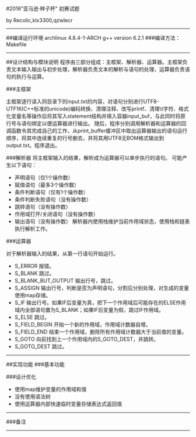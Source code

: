 #2016“亚马逊·种子杯” 初赛试题

by Recolic,klx3300,qzwlecr

--------

##编译运行环境
	archlinux 4.8.4-1-ARCH
	g++ version 6.2.1
###编译方法：
	Makefile

--------

##设计结构与模块说明
程序由三部分组成：主框架、解析器、运算器。主框架负责文本输入输出与初步处理，解析器负责文本的解析与语句的处理，运算器负责语句的执行与运算。

###主框架

主框架逐行读入同目录下的input.txt的内容，对语句分别进行UTF8-UTF16(C++标准的unicode)编码转换、清理注释、改写printf、清理\t字符、格式化变量名等操作后将其写入statement结构并填入容器input_buf，与此同时将原行号与语句绑定以便运算器进行输出。
随后，程序分别调用解析器和运算器的回调函数令其完成自己的工作，从print_buffer缓冲区中取出运算器输出的语句运行顺序，将其中连续重复的行号删去，并将其用UTF8无BOM格式输出到output.txt。程序退出。

###解析器
将主框架输入的结果，解析成为运算器可以单步执行的语句。
可能产生以下语句：
- 声明语句（仅1个操作数）
- 赋值语句（最多3个操作数）
- 条件判断语句（仅有1个操作数）
- 条件判断失败语句（没有操作数）
- 跳转语句（没有操作数）
- 作用域打开/关闭语句（没有操作数）
- 输出语句（没有操作数）
解析器内使用栈维护当前作用域状态，使用栈和链表执行解析工作。

###运算器

对于解析器输入的结果，从第一行语句开始运行。
- S_ERROR	报错。
- S_BLANK	跳过。
- S_BLANK_BUT_OUTPUT  输出行号，跳过。
- S_ASSIGN 输出行号，判断是否为声明语句，分割后分别处理，对生成的变量使用map存储。
- S_IF 输出行号。如果IF后变量为真，把下一个作用域后可能存在的ELSE作用域内全部语句置为S_BLANK；如果IF后变量为假，跳过IF作用域。
- S_ELSE 跳过。
- S_FIELD_BEGIN 开始一个新的作用域，作用域计数器自增。
- S_FIELD_END 结束一个作用域，删除所有作用域计数器大于当前值的变量。
- S_GOTO 向前找到上一个作用域内的S_GOTO_DEST，并跳转。
- S_GOTO_DEST 跳过。

--------

##实现功能
###基本功能


###设计优化

- 使用map维护变量的作用域和值
- 没有使用语法树
- 使用运算器内部快速临时变量存储表达式返回值

--------

###备注


--------
